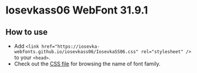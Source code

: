 # Iosevkass06 WebFont 31.9.1

## How to use

- Add `<link href="https://iosevka-webfonts.github.io/iosevkass06/IosevkaSS06.css" rel="stylesheet" />` to your `<head>`.
- Check out the [CSS file](./IosevkaSS06.css) for browsing the name of font family.
